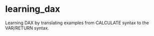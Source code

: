 # learning_dax
Learning DAX by translating examples from CALCULATE syntax to the VAR/RETURN syntax.
